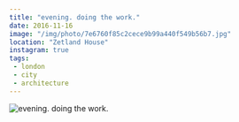 ```yaml
---
title: "evening. doing the work."
date: 2016-11-16
image: "/img/photo/7e6760f85c2cece9b99a440f549b56b7.jpg"
location: "Zetland House"
instagram: true
tags:
 - london
 - city
 - architecture
---
```


![evening. doing the work.](/img/photo/7e6760f85c2cece9b99a440f549b56b7.jpg)
